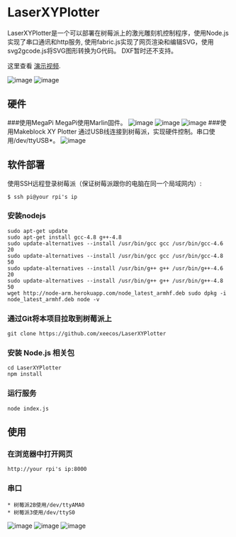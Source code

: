 # LaserXYPlotter
LaserXYPlotter是一个可以部署在树莓派上的激光雕刻机控制程序，使用Node.js实现了串口通讯和http服务, 使用fabric.js实现了网页渲染和编辑SVG，使用svg2gcode.js将SVG图形转换为G代码。 DXF暂时还不支持。 

这里查看 [演示视频](http://v.youku.com/v_show/id_XMTU1MDgyMjg4OA==.html).

![image](https://github.com/xeecos/LaserXYPlotter/raw/master/images/6.jpg)
![image](https://github.com/xeecos/LaserXYPlotter/raw/master/images/xy.gif)

## 硬件
###使用MegaPi
MegaPi使用Marlin固件。
![image](https://github.com/xeecos/LaserXYPlotter/raw/master/images/5.jpg)
![image](https://github.com/xeecos/LaserXYPlotter/raw/master/images/10.jpg)
![image](https://github.com/xeecos/LaserXYPlotter/raw/master/images/11.jpg)
###使用Makeblock XY Plotter
通过USB线连接到树莓派，实现硬件控制。串口使用/dev/ttyUSB*。
![image](https://github.com/xeecos/LaserXYPlotter/raw/master/images/9.jpg)

## 软件部署

使用SSH远程登录树莓派（保证树莓派跟你的电脑在同一个局域网内）:

    $ ssh pi@your rpi's ip
    
### 安装nodejs
 ```
 sudo apt-get update
 sudo apt-get install gcc-4.8 g++-4.8
 sudo update-alternatives --install /usr/bin/gcc gcc /usr/bin/gcc-4.6 20
 sudo update-alternatives --install /usr/bin/gcc gcc /usr/bin/gcc-4.8 50
 sudo update-alternatives --install /usr/bin/g++ g++ /usr/bin/g++-4.6 20
 sudo update-alternatives --install /usr/bin/g++ g++ /usr/bin/g++-4.8 50
 wget http://node-arm.herokuapp.com/node_latest_armhf.deb sudo dpkg -i node_latest_armhf.deb node -v
```
### 通过Git将本项目拉取到树莓派上

 `git clone https://github.com/xeecos/LaserXYPlotter`

### 安装 Node.js 相关包

 ```
 cd LaserXYPlotter
 npm install
 ```

### 运行服务

 `node index.js`

## 使用

### 在浏览器中打开网页

 `http://your rpi's ip:8000`

### 串口
    * 树莓派2B使用/dev/ttyAMA0
    * 树莓派3使用/dev/ttyS0
![image](https://github.com/xeecos/LaserXYPlotter/raw/master/images/2.jpg)
![image](https://github.com/xeecos/LaserXYPlotter/raw/master/images/6.jpg)
![image](https://github.com/xeecos/LaserXYPlotter/raw/master/images/4.jpg)
